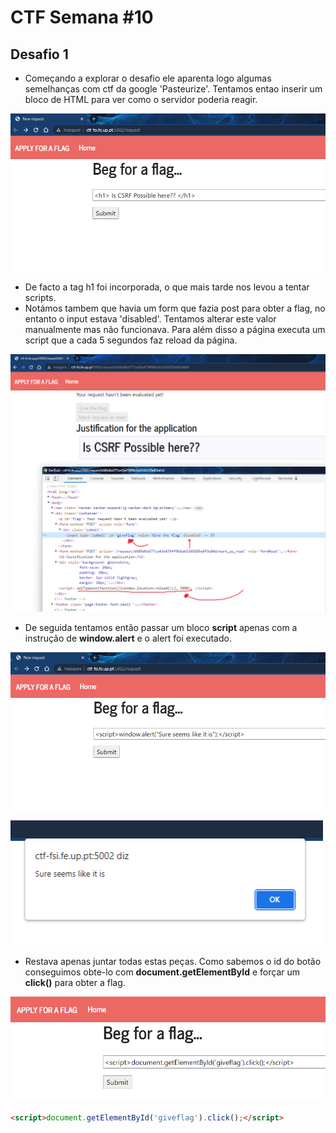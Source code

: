 # CTF Semana #10

## Desafio 1

- Começando a explorar o desafio ele aparenta logo algumas semelhanças com ctf da google 'Pasteurize'. Tentamos entao inserir um bloco de HTML para ver como o servidor poderia reagir.

![Figura 10_1](pic10_1.png)

- De facto a tag h1 foi incorporada, o que mais tarde nos levou a tentar scripts.
- Notámos tambem que havia um form que fazia post para obter a flag, no entanto o input estava 'disabled'. Tentamos alterar este valor manualmente mas não funcionava. Para além disso a página executa um script que a cada 5 segundos faz reload da página.

![Figura 10_2](pic10_2.png)

- De seguida tentamos então passar um bloco **script** apenas com a instrução de **window.alert** e o alert foi executado.

![Figura 10_3](pic10_3.png)

![Figura 10_4](pic10_4.png)

- Restava apenas juntar todas estas peças. Como sabemos o id do botão conseguimos obte-lo com **document.getElementById** e forçar um **click()** para obter a flag.

![Figura 10_5](pic10_5.png)

```html
<script>document.getElementById('giveflag').click();</script>
```


